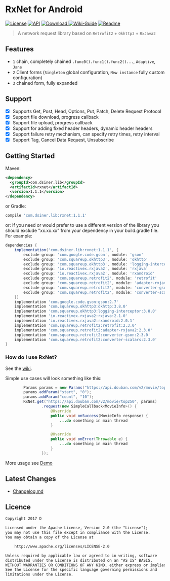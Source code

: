 # RxNet for Android

[![License](https://img.shields.io/badge/license-Apache%202-green.svg)](https://www.apache.org/licenses/LICENSE-2.0)
[![API](https://img.shields.io/badge/API-9%2B-green.svg?style=flat)](https://android-arsenal.com/api?level=9)
[![Download](https://api.bintray.com/packages/dsiner/maven/rxnet/images/download.svg) ](https://bintray.com/dsiner/maven/rxnet/_latestVersion)
[![Wiki-Guide](https://img.shields.io/badge/Wiki-Guide-brightgreen.svg)](https://github.com/Dsiner/RxNet/wiki)
[![Readme](https://img.shields.io/badge/README-%E4%B8%AD%E6%96%87-brightgreen.svg)](https://github.com/Dsiner/RxNet/blob/master/README-zh.md)

> A network request library based on `Retrofit2` + `Okhttp3` + `RxJava2`

## Features
- `1` chain, completely chained `.func0().func1().func2()...`, `Adaptive`, `Jane`
- `2` Client forms (`Singleton` global configuration, ` New instance ` fully custom configuration)
- `3` chained form, fully expanded

## Support
- [x] Supports Get, Post, Head, Options, Put, Patch, Delete Request Protocol
- [x] Support file download, progress callback
- [x] Support file upload, progress callback
- [x] Support for adding fixed header headers, dynamic header headers
- [x] Support failure retry mechanism, can specify retry times, retry interval
- [x] Support Tag, Cancel Data Request, Unsubscribe

## Getting Started
Maven:
```xml
<dependency>
  <groupId>com.dsiner.lib</groupId>
  <artifactId>rxnet</artifactId>
  <version>1.1.1</version>
</dependency>
```
or Gradle:
```groovy
compile 'com.dsiner.lib:rxnet:1.1.1'
```

or:
If you need or would prefer to use a different version of the library you should exclude "xx.xx.xx" from your dependency in your build.gradle file.
For example:

```groovy
dependencies {
    implementation('com.dsiner.lib:rxnet:1.1.1', {
        exclude group: 'com.google.code.gson', module: 'gson'
        exclude group: 'com.squareup.okhttp3', module: 'okhttp'
        exclude group: 'com.squareup.okhttp3', module: 'logging-interceptor'
        exclude group: 'io.reactivex.rxjava2', module: 'rxjava'
        exclude group: 'io.reactivex.rxjava2', module: 'rxandroid'
        exclude group: 'com.squareup.retrofit2', module: 'retrofit'
        exclude group: 'com.squareup.retrofit2', module: 'adapter-rxjava2'
        exclude group: 'com.squareup.retrofit2', module: 'converter-gson'
        exclude group: 'com.squareup.retrofit2', module: 'converter-scalars'
    })
    implementation 'com.google.code.gson:gson:2.7'
    implementation 'com.squareup.okhttp3:okhttp:3.8.0'
    implementation 'com.squareup.okhttp3:logging-interceptor:3.8.0'
    implementation 'io.reactivex.rxjava2:rxjava:2.1.0'
    implementation 'io.reactivex.rxjava2:rxandroid:2.0.1'
    implementation 'com.squareup.retrofit2:retrofit:2.3.0'
    implementation 'com.squareup.retrofit2:adapter-rxjava2:2.3.0'
    implementation 'com.squareup.retrofit2:converter-gson:2.3.0'
    implementation 'com.squareup.retrofit2:converter-scalars:2.3.0'
}
```

### How do I use RxNet?

See the [wiki](app/src/main/java/com/d/rxnet/MainActivity.java).

Simple use cases will look something like this:
```java
        Params params = new Params("https://api.douban.com/v2/movie/top250");
        params.addParam("start", "0");
        params.addParam("count", "10");
        RxNet.get("https://api.douban.com/v2/movie/top250", params)
                .request(new SimpleCallback<MovieInfo>() {
                    @Override
                    public void onSuccess(MovieInfo response) {
                        ...do something in main thread
                    }

                    @Override
                    public void onError(Throwable e) {
                        ...do something in main thread
                    }
                });
```

More usage see [Demo](app/src/main/java/com/d/rxnet/MainActivity.java)

## Latest Changes
- [Changelog.md](CHANGELOG.md)

## Licence

```txt
Copyright 2017 D

Licensed under the Apache License, Version 2.0 (the "License");
you may not use this file except in compliance with the License.
You may obtain a copy of the License at

    http://www.apache.org/licenses/LICENSE-2.0

Unless required by applicable law or agreed to in writing, software
distributed under the License is distributed on an "AS IS" BASIS,
WITHOUT WARRANTIES OR CONDITIONS OF ANY KIND, either express or implied.
See the License for the specific language governing permissions and
limitations under the License.
```

